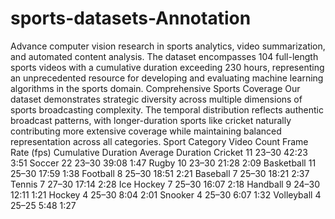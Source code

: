 # sports-datasets-Annotation
Advance computer vision research in sports analytics, video summarization, and automated content analysis. The dataset encompasses 104 full-length sports videos with a cumulative duration exceeding 230 hours, representing an unprecedented resource for developing and evaluating machine learning algorithms in the sports domain.
Comprehensive Sports Coverage
Our dataset demonstrates strategic diversity across multiple dimensions of sports broadcasting complexity. The temporal distribution reflects authentic broadcast patterns, with longer-duration sports like cricket naturally contributing more extensive coverage while maintaining balanced representation across all categories.
Sport Category	Video Count	Frame Rate (fps)	Cumulative Duration	Average Duration
Cricket	11	23–30	42:23	3:51
Soccer	22	23–30	39:08	1:47
Rugby	10	23–30	21:28	2:09
Basketball	11	25–30	17:59	1:38
Football	8	25–30	18:51	2:21
Baseball	7	25–30	18:21	2:37
Tennis	7	27–30	17:14	2:28
Ice Hockey	7	25–30	16:07	2:18
Handball	9	24–30	12:11	1:21
Hockey	4	25–30	8:04	2:01
Snooker	4	25–30	6:07	1:32
Volleyball	4	25–25	5:48	1:27
